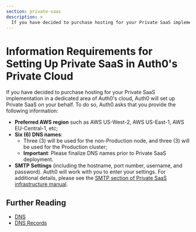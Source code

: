 ```yaml
---
section: private-saas
description: >
  If you have decided to purchase hosting for your Private SaaS implementation in a dedicated area of Auth0's cloud, Auth0 will set up Private SaaS on your behalf. This document describes the necessary information.
---
```


# Information Requirements for Setting Up Private SaaS in Auth0's Private Cloud

If you have decided to purchase hosting for your Private SaaS implementation in a dedicated area of Auth0's cloud, Auth0 will set up Private SaaS on your behalf. To do so, Auth0 asks that you provide the following information:

* **Preferred AWS region** such as AWS US-West-2, AWS US-East-1, AWS EU-Central-1, etc;
* **Six (6) DNS names**:
    * Three (3) will be used for the non-Production node, and three (3) will be used for the Production cluster;
    * **Important**: Please finalize DNS names prior to Private SaaS deployment.
* **SMTP Settings** (including the hostname, port number, username, and password). Auth0 will work with you to enter your settings. For additional details, please see the [SMTP section of Private SaaS infrastructure manual](/private-saas/infrastructure/security#smtp).

## Further Reading

* [DNS](/private-saas/infrastructure/dns)
* [DNS Records](/private-saas/infrastructure/network#dns-records)

